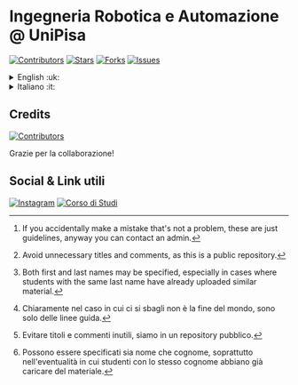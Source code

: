 # Ingegneria Robotica e Automazione @ UniPisa

[![Contributors](https://img.shields.io/github/contributors/IngegneriaRoboticaEAutomazione/IngegneriaRoboticaEAutomazione?style=for-the-badge&logo=github&logoColor=white&color=cornflowerblue)](https://github.com/IngegneriaRoboticaEAutomazione/IngegneriaRoboticaEAutomazione/graphs/contributors) [![Stars](https://img.shields.io/github/stars/IngegneriaRoboticaEAutomazione/IngegneriaRoboticaEAutomazione?style=for-the-badge&logo=github&logoColor=white&color=yellow)](https://github.com/IngegneriaRoboticaEAutomazione/IngegneriaRoboticaEAutomazione/stargazers) [![Forks](https://img.shields.io/github/forks/IngegneriaRoboticaEAutomazione/IngegneriaRoboticaEAutomazione?style=for-the-badge&logo=github&logoColor=white&color=green)](https://github.com/IngegneriaRoboticaEAutomazione/IngegneriaRoboticaEAutomazione/forks) [![Issues](https://img.shields.io/github/issues/IngegneriaRoboticaEAutomazione/IngegneriaRoboticaEAutomazione?style=for-the-badge&logo=github&logoColor=white&color=orange)](https://github.com/IngegneriaRoboticaEAutomazione/IngegneriaRoboticaEAutomazione/issues)

<details>
  <summary>English :uk:</summary>

> Is you are new to GitHub we recommend visiting [GitHub get started](https://docs.github.com/en/get-started).

## Introduction

:robot: *Hello! This is a public (unofficial) repository for accessing teaching materials and examinations for the Robotics and Automation Engineering course at Pisa University.*

## How to contribute

You can directly contact the admins of the [Robotics and Automation Engineering WhatsApp community](https://chat.whatsapp.com/HZHRRZn1UwcHwXeRyCLKym) to be added as a contributor and have permission to commit on this repository.

## Guidelines for contributors

To mantain a **well managed** repository we adopt *simple* and *unrestrictive* rules. We encorage you to meet this rules since they are easy to follow, so that everybody can make the most of it[^1].
[^1]: If you accidentally make a mistake that's not a problem, these are just guidelines, anyway you can contact an admin.

### :robot: Commit

When making a **commit**, try to keep additions/changes related to a single course (make multiple commits if necessary).

Avoid making changes that disrupt the folder structure without agreeing with others, and above all, do not delete material added by others without their permission.

To provide a quick and clear understanding of the changes made with commits, it is advisable to give meaningful names and **at least** a quick description[^2].
[^2]: Avoid unnecessary titles and comments, as this is a public repository.

### :robot: File & folders naming conventions

For files, we recommend using [snake case](https://developer.mozilla.org/en-US/docs/Glossary/Snake_case) notation (e.g. `notes_course1.pdf`), while for folders, we recommend using [camel case](https://developer.mozilla.org/en-US/docs/Glossary/Camel_case) notation (e.g. `CourseMaterial1`).

> e.g. RootFolder\CourseFolder\Subfolder1\file_name

### :robot: File naming

Keeping in mind the conventions described above, we suggest specifying the following when naming files:

1. File type (exam, notes, exercises, labs);
2. Author (optional)[^3];
   [^3]: Both first and last names may be specified, especially in cases where students with the same last name have already uploaded similar material.
3. Title;
4. Date (relating to the examination or notes from the academic year 25/26).

```txt
[exam/notes/exercises/lab]_[author(optional)]_[title]_[date(optional)]
```

> e.g.
> `exam_vita_course1_15_01_2026`
> `notes_vita_course1_2025/26`
> `exercises_vita_course1`
> `lab_vita_course1_15_06_2026`

:warning: **If there are folders containing similar material, please add the material to these without creating new ones. The repository structure should already be divided into Esami, Note, Esercizi, and Laboratori folders for each course.**

</details>

<details>
    <summary>Italiano :it:</summary>

> Se non sai usare GitHub ti suggeriamo di visitare [GitHub get started](https://docs.github.com/en/get-started).
  
## Introduzione

:robot: *Ciao! Questo è un repository pubblico (non ufficiale) per l'accesso al materiale didattico ed esami del corso di Ingegneria Robotica e dell'Automazione dell'università di Pisa.*

## Come partecipare

Potete rivolgervi direttamente agli amministratori della [community WhatsApp di Ingegneria Robotica e dell'Automazione](https://chat.whatsapp.com/HZHRRZn1UwcHwXeRyCLKym) per farvi aggiungere tra i collaboratori e avere i permessi per fare commit su questo repository.

## Linee guida per collaboratori

Per mantenere **ordinato** il repository vengono adottate delle convenzioni *semplici* e *poco restrittive*. **Si è pregati di rispettarle** per buon senso, visto che non sono difficili da seguire, grazie[^4].
[^4]: Chiaramente nel caso in cui ci si sbagli non è la fine del mondo, sono solo delle linee guida.

### :robot: Commit

Quando si fa un **commit** cercare di mantenere le aggiunte/modifiche inerenti a un singolo corso (eventualmente fare più commit).

Evitare di apportare modifiche che stravolgano la struttura delle cartelle senza aver concordato con gli altri, e soprattutto non eliminare materiale aggiunto da altri senza il loro permesso.

Per fornire una rapida e chiara comprensione delle modifiche apportate con i commit si consiglia di dare nomi significativi e **quantomeno** una rapida descrizione[^5].
[^5]: Evitare titoli e commenti inutili, siamo in un repository pubblico.

### :robot: Notazioni nomi file e cartelle

Per i file si propone la notazione [snake case](https://developer.mozilla.org/en-US/docs/Glossary/Snake_case) (es. `appunti_corso_1.pdf`) mentre per le cartelle la notazione [camel case](https://developer.mozilla.org/en-US/docs/Glossary/Camel_case) (es. `MaterialeCorso1`).

> es. CartellaRoot\CartellaCorso\Sottocartella1\nome_file

### :robot: Nominazione dei file

Tenendo a mente le notazioni descritte prima, per la nominazione dei file si propone di specificare:

1. Tipologia file (esame, appunti, esercizi, laboratori);
2. Autore (opzionale)[^6];
   [^6]: Possono essere specificati sia nome che cognome, soprattutto nell'eventualità in cui studenti con lo stesso cognome abbiano già caricare del materiale.
3. Titolo;
4. Data (relativa all'esame oppure appunti dell'aa. 25/26).

In pratica:

```txt
[esame/appunti/esercizi/lab]_[autore(opzionale)]_[titolo]_[data(opzionale)]
```

> es.
> `esame_vita_corso1_15_01_2026`
> `appunti_vita_corso1_2025/26`
> `esercizi_vita_corso1`
> `laboratorio_vita_corso1_15_06_2026`

:warning: **Se sono già presenti cartelle contenenti materiale di natura simile si è pregati di aggiungere il materiale a queste senza crearne di nuove. La struttura del repository dovrebbe essere già divisa nelle cartelle Esami, Appunti, Esercizi, Laboratori per ogni corso.**

</details>

## Credits

[![Contributors](https://contrib.rocks/image?repo=IngegneriaRoboticaEAutomazione/IngegneriaRoboticaEAutomazione)](https://github.com/IngegneriaRoboticaEAutomazione/IngegneriaRoboticaEAutomazione/graphs/contributors)

Grazie per la collaborazione!

## Social & Link utili

[![Instagram](https://img.shields.io/badge/Instagram-E4405F?style=for-the-badge&logo=instagram&logoColor=white)](https://www.instagram.com/ingroboticaautomazionepisa/) [![Corso di Studi](https://img.shields.io/badge/Corso%20di%20Studi-003f7f?style=for-the-badge&logo=university&logoColor=white)](https://www.aut.ing.unipi.it/it/)
